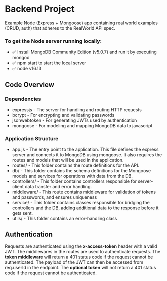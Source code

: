 # Backend Project
Example Node (Express + Mongoose) app containing real world examples (CRUD, auth) that adheres to the RealWorld API spec.

### To get the Node server running locally:

* ✅ Install MongoDB Community Edition (v5.0.7) and run it by executing mongod
* ✅ npm start to start the local server
* ✅ node v16.13

## Code Overview
### Dependencies
* expressjs - The server for handling and routing HTTP requests
* bcrypt - For encrypting and validating passwords
* jsonwebtoken - For generating JWTs used by authentication
* mongoose - For modeling and mapping MongoDB data to javascript

### Application Structure
* app.js - The entry point to the application. This file defines the express server and connects it to MongoDB using mongoose. It also requires the routes and models that will be used in the application.
* routes/ - This folder contains the route definitions for the API.
* db/ - This folder contains the schema definitions for the Mongoose models and services for operations with data from the DB.
* controllers/ - This folder contains controllers responsible for server-client data transfer and error handling.
* middleware/ - This route contains middleware for validation of tokens and passwords, and ensures uniqueness 
* service/ - This folder contains classes responsible for bridging the controllers and the DB, adding additional data to the response before it gets sent.
* utils/ - This folder contains an error-handling class

## Authentication
Requests are authenticated using the **x-access-token** header with a valid JWT. The middlewares in the routes are used to authenticate requests. The **token middleware** will return a 401 status code if the request cannot be authenticated. The payload of the JWT can then be accessed from req.userId in the endpoint. The **optional token** will not return a 401 status code if the request cannot be authenticated.
